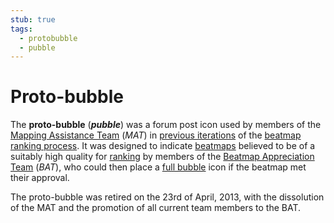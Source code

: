 ```yaml
---
stub: true
tags:
  - protobubble
  - pubble
---
```


# Proto-bubble

The **proto-bubble** (***pubble***) was a forum post icon used by members of the [Mapping Assistance Team](/wiki/Modding/Mapping_Assistance_Team) (*MAT*) in [previous iterations](/wiki/Modding/Forum_modding) of the [beatmap ranking process](/wiki/Beatmap_ranking_procedure). It was designed to indicate [beatmaps](/wiki/Beatmap) believed to be of a suitably high quality for [ranking](/wiki/Beatmap/Category#ranked) by members of the [Beatmap Appreciation Team](/wiki/Modding/Beatmap_Appreciation_Team) (*BAT*), who could then place a [full bubble](/wiki/Modding/Bubble) icon if the beatmap met their approval.

The proto-bubble was retired on the 23rd of April, 2013, with the dissolution of the MAT and the promotion of all current team members to the BAT.
